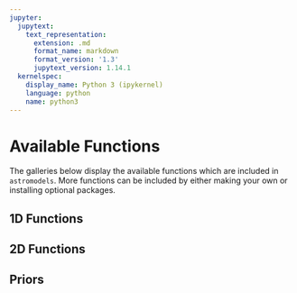 ```yaml
---
jupyter:
  jupytext:
    text_representation:
      extension: .md
      format_name: markdown
      format_version: '1.3'
      jupytext_version: 1.14.1
  kernelspec:
    display_name: Python 3 (ipykernel)
    language: python
    name: python3
---
```


# Available Functions

The galleries below display the available functions which are included in `astromodels`.
More functions can be included by either making your own or installing optional packages. 

<!-- #region tags=["nbsphinx-gallery"] -->
## 1D Functions
<!-- #endregion -->

<!-- #region tags=["nbsphinx-gallery"] -->
## 2D Functions
<!-- #endregion -->

<!-- #region tags=["nbsphinx-gallery"] -->
## Priors
<!-- #endregion -->

```python tags=["nbsphinx-gallery"]

```
